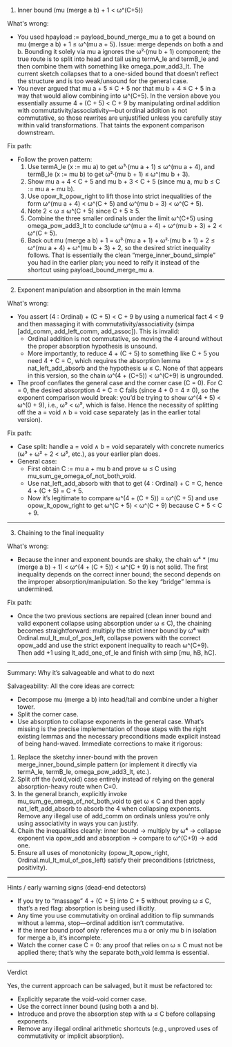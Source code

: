 1. Inner bound (mu (merge a b) + 1 < ω^(C+5))


What's wrong:

- You used hpayload := payload_bound_merge_mu a to get a bound on mu (merge a b) + 1 ≤ ω^(mu a + 5).
  Issue: merge depends on both a and b. Bounding it solely via mu a ignores the ω²·(mu b + 1) component; the true route is to split into head and tail using termA_le and termB_le and then combine them with something like omega_pow_add3_lt. The current sketch collapses that to a one-sided bound that doesn’t reflect the structure and is too weak/unsound for the general case.
- You never argued that mu a + 5 ≤ C + 5 nor that mu b + 4 ≤ C + 5 in a way that would allow combining into ω^(C+5). In the version above you essentially assume 4 + (C + 5) < C + 9 by manipulating ordinal addition with commutativity/associativity—but ordinal addition is not commutative, so those rewrites are unjustified unless you carefully stay within valid transformations. That taints the exponent comparison downstream.

Fix path:

- Follow the proven pattern:
	1. Use termA_le (x := mu a) to get ω³·(mu a + 1) ≤ ω^(mu a + 4), and termB_le (x := mu b) to get ω²·(mu b + 1) ≤ ω^(mu b + 3).
	2. Show mu a + 4 < C + 5 and mu b + 3 < C + 5 (since mu a, mu b ≤ C := mu a + mu b).
	3. Use opow_lt_opow_right to lift those into strict inequalities of the form ω^(mu a + 4) < ω^(C + 5) and ω^(mu b + 3) < ω^(C + 5).
	4. Note 2 < ω ≤ ω^(C + 5) since C + 5 ≥ 5.
	5. Combine the three smaller ordinals under the limit ω^(C+5) using omega_pow_add3_lt to conclude
	   ω^(mu a + 4) + ω^(mu b + 3) + 2 < ω^(C + 5).
	6. Back out mu (merge a b) + 1 = ω³·(mu a + 1) + ω²·(mu b + 1) + 2 ≤ ω^(mu a + 4) + ω^(mu b + 3) + 2, so the desired strict inequality follows.
That is essentially the clean “merge_inner_bound_simple” you had in the earlier plan; you need to reify it instead of the shortcut using payload_bound_merge_mu a.
---

2. Exponent manipulation and absorption in the main lemma


What's wrong:

- You assert (4 : Ordinal) + (C + 5) < C + 9 by using a numerical fact 4 < 9 and then massaging it with commutativity/associativity (simpa [add_comm, add_left_comm, add_assoc]). This is invalid:
	- Ordinal addition is not commutative, so moving the 4 around without the proper absorption hypothesis is unsound.
	- More importantly, to reduce 4 + (C + 5) to something like C + 5 you need 4 + C = C, which requires the absorption lemma nat_left_add_absorb and the hypothesis ω ≤ C. None of that appears in this version, so the chain ω^(4 + (C+5)) < ω^(C+9) is ungrounded.
- The proof conflates the general case and the corner case (C = 0). For C = 0, the desired absorption 4 + C = C fails (since 4 + 0 = 4 ≠ 0), so the exponent comparison would break: you’d be trying to show ω^(4 + 5) < ω^(0 + 9), i.e., ω⁹ < ω⁹, which is false. Hence the necessity of splitting off the a = void ∧ b = void case separately (as in the earlier total version).

Fix path:

- Case split: handle a = void ∧ b = void separately with concrete numerics (ω³ + ω² + 2 < ω⁵, etc.), as your earlier plan does.
- General case:
	- First obtain C := mu a + mu b and prove ω ≤ C using mu_sum_ge_omega_of_not_both_void.
	- Use nat_left_add_absorb with that to get (4 : Ordinal) + C = C, hence 4 + (C + 5) = C + 5.
	- Now it’s legitimate to compare ω^(4 + (C + 5)) = ω^(C + 5) and use opow_lt_opow_right to get ω^(C + 5) < ω^(C + 9) because C + 5 < C + 9.
---

3. Chaining to the final inequality


What's wrong:

- Because the inner and exponent bounds are shaky, the chain
  ω⁴ * (mu (merge a b) + 1) < ω^(4 + (C + 5)) < ω^(C + 9)
  is not solid. The first inequality depends on the correct inner bound; the second depends on the improper absorption/manipulation. So the key “bridge” lemma is undermined.

Fix path:

- Once the two previous sections are repaired (clean inner bound and valid exponent collapse using absorption under ω ≤ C), the chaining becomes straightforward: multiply the strict inner bound by ω⁴ with Ordinal.mul_lt_mul_of_pos_left, collapse powers with the correct opow_add and use the strict exponent inequality to reach ω^(C+9). Then add +1 using lt_add_one_of_le and finish with simp [mu, hB, hC].
---

Summary: Why it’s salvageable and what to do next

Salvageability:
All the core ideas are correct:
- Decompose mu (merge a b) into head/tail and combine under a higher tower.
- Split the corner case.
- Use absorption to collapse exponents in the general case.
  What’s missing is the precise implementation of those steps with the right existing lemmas and the necessary preconditions made explicit instead of being hand-waved.
Immediate corrections to make it rigorous:
1. Replace the sketchy inner-bound with the proven merge_inner_bound_simple pattern (or implement it directly via termA_le, termB_le, omega_pow_add3_lt, etc.).
2. Split off the (void,void) case entirely instead of relying on the general absorption-heavy route when C=0.
3. In the general branch, explicitly invoke mu_sum_ge_omega_of_not_both_void to get ω ≤ C and then apply nat_left_add_absorb to absorb the 4 when collapsing exponents. Remove any illegal use of add_comm on ordinals unless you’re only using associativity in ways you can justify.
4. Chain the inequalities cleanly: inner bound → multiply by ω⁴ → collapse exponent via opow_add and absorption → compare to ω^(C+9) → add one.
5. Ensure all uses of monotonicity (opow_lt_opow_right, Ordinal.mul_lt_mul_of_pos_left) satisfy their preconditions (strictness, positivity).
---

Hints / early warning signs (dead-end detectors)

- If you try to “massage” 4 + (C + 5) into C + 5 without proving ω ≤ C, that’s a red flag: absorption is being used illicitly.
- Any time you use commutativity on ordinal addition to flip summands without a lemma, stop—ordinal addition isn’t commutative.
- If the inner bound proof only references mu a or only mu b in isolation for merge a b, it’s incomplete.
- Watch the corner case C = 0: any proof that relies on ω ≤ C must not be applied there; that’s why the separate both_void lemma is essential.
---

Verdict

Yes, the current approach can be salvaged, but it must be refactored to:
- Explicitly separate the void-void corner case.
- Use the correct inner bound (using both a and b).
- Introduce and prove the absorption step with ω ≤ C before collapsing exponents.
- Remove any illegal ordinal arithmetic shortcuts (e.g., unproved uses of commutativity or implicit absorption).
